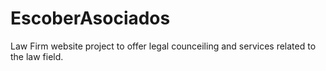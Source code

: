 # EscoberAsociados
Law Firm website project to offer legal counceiling and services related to the law field. 
